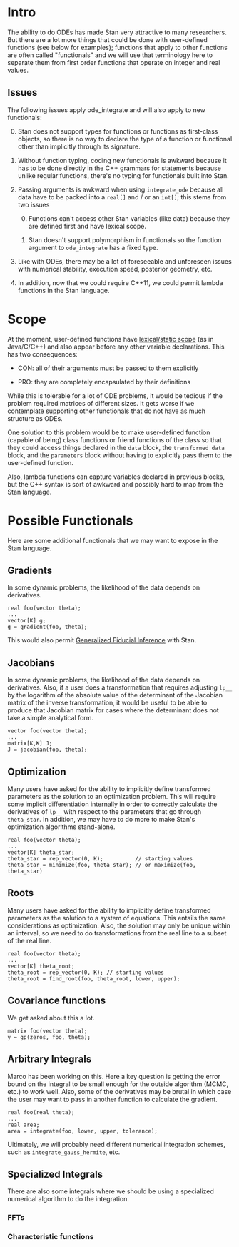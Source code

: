 # Intro

The ability to do ODEs has made Stan very attractive to many researchers. But there are a lot more things that could be done with user-defined functions (see below for examples); functions that apply to other functions are often called "functionals" and we will use that terminology here to separate them from first order functions that operate on integer and real values. 

## Issues

The following issues apply ode_integrate and will also apply to new functionals:

0. Stan does not support types for functions or functions as first-class objects, so there is no way to declare the type of a function or functional other than implicitly through its signature.

0. Without function typing, coding new functionals is awkward because it has to be done directly in the C++ grammars for statements because unlike regular functions, there's no typing for functionals built into Stan.

0. Passing arguments is awkward when using `integrate_ode` because all data have to be packed into a `real[]` and / or an `int[]`;  this stems from two issues
    
    0. Functions can't access other Stan variables (like data) because they are defined first and have lexical scope.

    0. Stan doesn't support polymorphism in functionals so the function argument to `ode_integrate` has a fixed type.

0.  Like with ODEs, there may be a lot of foreseeable and unforeseen issues with numerical stability, execution speed, posterior geometry, etc.

0. In addition, now that we could require C++11, we could permit lambda functions in the Stan language.

# Scope

At the moment, user-defined functions have [lexical/static scope](https://en.wikipedia.org/wiki/Scope_(computer_science)#Lexical_scoping) (as in Java/C/C++) and also appear before any other variable declarations.  This has two consequences:

* CON: all of their arguments must be passed to them explicitly

* PRO: they are completely encapsulated by their definitions


While this is tolerable for a lot of ODE problems, it would be tedious if the problem required matrices of different sizes. It gets worse if we contemplate supporting other functionals that do not have as much structure as ODEs.

One solution to this problem would be to make user-defined function (capable of being) class functions or friend functions of the class so that they could access things declared in the `data` block, the `transformed data` block, and the `parameters` block without having to explicitly pass them to the user-defined function.

Also, lambda functions can capture variables declared in previous blocks, but the C++ syntax is sort of awkward and possibly hard to map from the Stan language.

# Possible Functionals

Here are some additional functionals that we may want to expose in the Stan language.

## Gradients

In some dynamic problems, the likelihood of the data depends on derivatives.

```
real foo(vector theta);
...
vector[K] g;
g = gradient(foo, theta);
```

This would also permit [Generalized Fiducial Inference](http://amstat.tandfonline.com.ezproxy.cul.columbia.edu/doi/abs/10.1080/01621459.2016.1165102#.V414_YYxoxw) with Stan.

## Jacobians

In some dynamic problems, the likelihood of the data depends on derivatives. Also, if a user does a transformation that requires adjusting `lp__` by the logarithm of the absolute value of the determinant of the Jacobian matrix of the inverse transformation, it would be useful to be able to produce that Jacobian matrix for cases where the determinant does not take a simple analytical form.
```
vector foo(vector theta);
...
matrix[K,K] J;
J = jacobian(foo, theta);
```

## Optimization

Many users have asked for the ability to implicitly define transformed parameters as the solution to an optimization problem. This will require some implicit differentiation internally in order to correctly calculate the derivatives of `lp__` with respect to the parameters that go through `theta_star`. In addition, we may have to do more to make Stan's optimization algorithms stand-alone. 
```
real foo(vector theta);
...
vector[K] theta_star;
theta_star = rep_vector(0, K);          // starting values
theta_star = minimize(foo, theta_star); // or maximize(foo, theta_star)
```

## Roots

Many users have asked for the ability to implicitly define transformed parameters as the solution to a system of equations. This entails the same considerations as optimization. Also, the solution may only be unique within an interval, so we need to do transformations from the real line to a subset of the real line.
```
real foo(vector theta);
...
vector[K] theta_root;
theta_root = rep_vector(0, K); // starting values
theta_root = find_root(foo, theta_root, lower, upper);
```

## Covariance functions

We get asked about this a lot.
```
matrix foo(vector theta);
y ~ gp(zeros, foo, theta);
```

## Arbitrary Integrals

Marco has been working on this. Here a key question is getting the error bound on the integral to be small enough for the outside algorithm (MCMC, etc.) to work well. Also, some of the derivatives may be brutal in which case the user may want to pass in another function to calculate the gradient.
```
real foo(real theta);
...
real area;
area = integrate(foo, lower, upper, tolerance);
```
Ultimately, we will probably need different numerical integration schemes, such as `integrate_gauss_hermite`, etc.

## Specialized Integrals

There are also some integrals where we should be using a specialized numerical algorithm to do the integration.

### FFTs

### Characteristic functions
